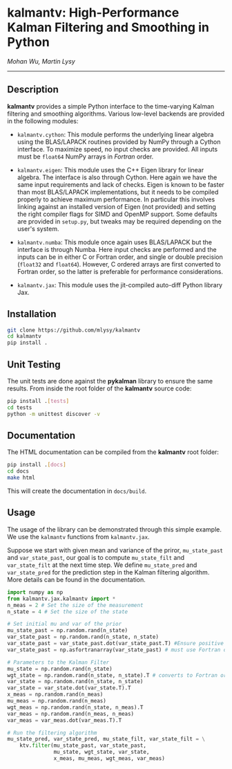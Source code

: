 # kalmantv: High-Performance Kalman Filtering and Smoothing in Python

*Mohan Wu, Martin Lysy*

---

## Description

**kalmantv** provides a simple Python interface to the time-varying Kalman filtering and smoothing algorithms.  Various low-level backends are provided in the following modules:

- `kalmantv.cython`: This module performs the underlying linear algebra using the BLAS/LAPACK routines provided by NumPy through a Cython interface.  To maximize speed, no input checks are provided.  All inputs must be `float64` NumPy arrays in *Fortran* order.

- `kalmantv.eigen`: This module uses the C++ Eigen library for linear algebra.  The interface is also through Cython.  Here again we have the same input requirements and lack of checks.  Eigen is known to be faster than most BLAS/LAPACK implementations, but it needs to be compiled properly to achieve maximum performance.  In particular this involves linking against an installed version of Eigen (not provided) and setting the right compiler flags for SIMD and OpenMP support.  Some defaults are provided in `setup.py`, but tweaks may be required depending on the user's system.

- `kalmantv.numba`: This module once again uses BLAS/LAPACK but the interface is through Numba.  Here input checks are performed and the inputs can be in either C or Fortran order, and single or double precision (`float32` and `float64`).  However, C ordered arrays are first converted to Fortran order, so the latter is preferable for performance considerations.

- `kalmantv.jax`: This module uses the jit-compiled auto-diff Python library Jax. 

## Installation

```bash
git clone https://github.com/mlysy/kalmantv
cd kalmantv
pip install .
```

## Unit Testing

The unit tests are done against the **pykalman** library to ensure the same results.  From inside the root folder of the **kalmantv** source code:
```bash
pip install .[tests]
cd tests
python -m unittest discover -v
```

## Documentation

The HTML documentation can be compiled from the **kalmantv** root folder:
```bash
pip install .[docs]
cd docs
make html
```
This will create the documentation in `docs/build`.

## Usage

The usage of the library can be demonstrated through this simple example.  We use the `kalmantv` functions from `kalmantv.jax`.

Suppose we start with given mean and variance of the priror, `mu_state_past` and `var_state_past`, our goal is to compute `mu_state_filt` and `var_state_filt` at the next time step. We define `mu_state_pred` and `var_state_pred` for the prediction step in the Kalman filtering algorithm. More details can be found in the documentation.

```python
import numpy as np
from kalmantv.jax.kalmantv import *
n_meas = 2 # Set the size of the measurement
n_state = 4 # Set the size of the state

# Set initial mu and var of the prior
mu_state_past = np.random.rand(n_state) 
var_state_past = np.random.rand(n_state, n_state)
var_state_past = var_state_past.dot(var_state_past.T) #Ensure positive semidefinite
var_state_past = np.asfortranarray(var_state_past) # must use Fortran order

# Parameters to the Kalman Filter
mu_state = np.random.rand(n_state)
wgt_state = np.random.rand(n_state, n_state).T # converts to Fortran order
var_state = np.random.rand(n_state, n_state)
var_state = var_state.dot(var_state.T).T
x_meas = np.random.rand(n_meas)
mu_meas = np.random.rand(n_meas)
wgt_meas = np.random.rand(n_state, n_meas).T
var_meas = np.random.rand(n_meas, n_meas)
var_meas = var_meas.dot(var_meas.T).T

# Run the filtering algorithm
mu_state_pred, var_state_pred, mu_state_filt, var_state_filt = \
    ktv.filter(mu_state_past, var_state_past,
               mu_state, wgt_state, var_state,
               x_meas, mu_meas, wgt_meas, var_meas)
```
